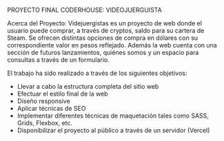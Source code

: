 PROYECTO FINAL CODERHOUSE: VIDEOJUERGUISTA

Acerca del Proyecto:
Videjuergistas es un proyecto de web donde el usuario puede comprar, a través de cryptos, saldo para su cartera de Steam. Se ofrecen distintas opciones de compra en dólares con su correspondiente valor en pesos reflejado. Además la web cuenta con una sección de futuros lanzamientos, quiénes somos y un espacio para consultas a través de un formulario.

El trabajo ha sido realizado a través de los siguientes objetivos:

- Llevar a cabo la estructura completa del sitio web
- Efectuar el estilo final de la web
- Diseño responsive
- Aplicar técnicas de SEO
- Implementar diferentes técnicas de maquetación tales como SASS, Grids, Flexbox, etc.
- Disponibilizar el proyecto al público a través de un servidor (Vercel)
